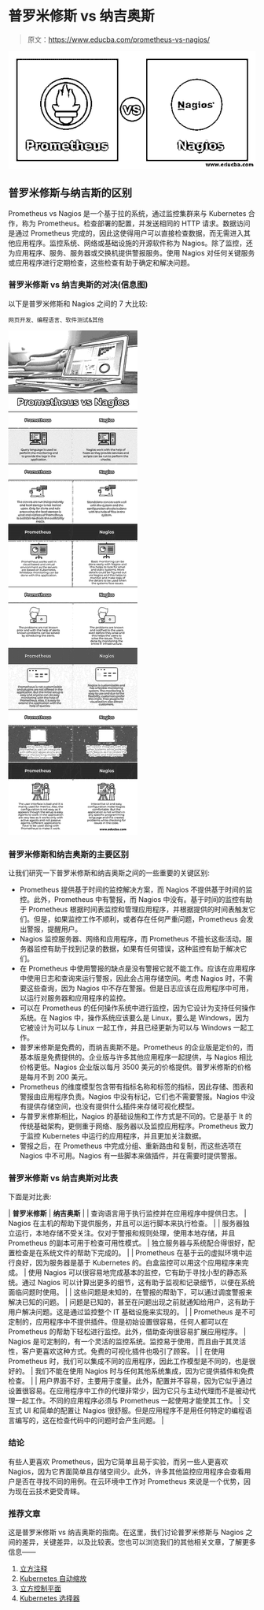 # 普罗米修斯 vs 纳吉奥斯

> 原文：<https://www.educba.com/prometheus-vs-nagios/>

![Prometheus vs Nagios](img/f02eccf6d91289e1d1f4c7fbf9dc8496.png)



## 普罗米修斯与纳吉斯的区别

Prometheus vs Nagios 是一个基于拉的系统，通过监控集群来与 Kubernetes 合作，称为 Prometheus。检查部署的配置，并发送相同的 HTTP 请求。数据访问是通过 Prometheus 完成的，因此这使得用户可以直接检查数据，而无需进入其他应用程序。监控系统、网络或基础设施的开源软件称为 Nagios。除了监控，还为应用程序、服务、服务器或交换机提供警报服务。使用 Nagios 对任何关键服务或应用程序进行定期检查，这些检查有助于确定和解决问题。

### 普罗米修斯 vs 纳吉奥斯的对决(信息图)

以下是普罗米修斯和 Nagios 之间的 7 大比较:

<small>网页开发、编程语言、软件测试&其他</small>

![Prometheus vs Nagios (Infographics)](img/322947017c160149a06227d192c6ff59.png)



### 普罗米修斯和纳吉奥斯的主要区别

让我们研究一下普罗米修斯和纳吉奥斯之间的一些重要的关键区别:

*   Prometheus 提供基于时间的监控解决方案，而 Nagios 不提供基于时间的监控。此外，Prometheus 中有警报，而 Nagios 中没有。基于时间的监控有助于 Prometheus 根据时间表监控和管理应用程序，并根据提供的时间表触发它们。但是，如果监控工作不顺利，或者存在任何严重问题，Prometheus 会发出警报，提醒用户。
*   Nagios 监控服务器、网络和应用程序，而 Prometheus 不擅长这些活动。服务器监控有助于找到记录的数据，如果有任何错误，这种监控有助于解决它们。
*   在 Prometheus 中使用警报的缺点是没有警报它就不能工作。应该在应用程序中使用日志和查询来运行警报，因此会占用存储空间。考虑 Nagios 时，不需要这些查询，因为 Nagios 中不存在警报。但是日志应该在应用程序中可用，以运行对服务器和应用程序的监控。
*   可以在 Prometheus 的任何操作系统中进行监控，因为它设计为支持任何操作系统。在 Nagios 中，操作系统应该要么是 Linux，要么是 Windows，因为它被设计为可以与 Linux 一起工作，并且已经更新为可以与 Windows 一起工作。
*   普罗米修斯是免费的，而纳吉奥斯不是。Prometheus 的企业版是定价的，而基本版是免费提供的。企业版与许多其他应用程序一起提供，与 Nagios 相比价格更低。Nagios 企业版以每月 3500 美元的价格提供。普罗米修斯的价格是每月不到 200 美元。
*   Prometheus 的维度模型包含带有指标名称和标签的指标，因此存储、图表和警报由应用程序负责。Nagios 中没有标记，它们也不需要警报。Nagios 中没有提供存储空间，也没有提供什么插件来存储可视化模型。
*   与普罗米修斯相比，Nagios 的基础设施和工作方式是不同的。它是基于 It 的传统基础架构，更侧重于网络、服务器以及监控应用程序。Prometheus 致力于监控 Kubernetes 中运行的应用程序，并且更加关注数据。
*   警报之后，在 Prometheus 中完成分组、重新路由和复制，而这些选项在 Nagios 中不可用。Nagios 有一些脚本来做插件，并在需要时提供警报。

### 普罗米修斯 vs 纳吉奥斯对比表

下面是对比表:

| **普罗米修斯** | **纳吉奥斯** |
| 查询语言用于执行监控并在应用程序中提供日志。 | Nagios 在主机的帮助下提供服务，并且可以运行脚本来执行检查。 |
| 服务器独立运行，本地存储不受关注。仅对于警报和规则处理，使用本地存储，并且 Prometheus 的副本可用于检查可用性模式。 | 独立服务器与系统配合得很好，配置检查是在系统文件的帮助下完成的。 |
| Prometheus 在基于云的虚拟环境中运行良好，因为服务器是基于 Kubernetes 的。白盒监控可以用这个应用程序来完成。 | 使用 Nagios 可以很容易地完成基本的监控，它有助于寻找小型的静态系统。通过 Nagios 可以计算出更多的细节，这有助于监视和记录细节，以便在系统面临问题时使用。 |
| 这些问题是未知的，在警报的帮助下，可以通过调度警报来解决已知的问题。 | 问题是已知的，甚至在问题出现之前就通知给用户，这有助于用户解决问题。这是通过监控整个 IT 基础设施来实现的。 |
| Prometheus 是不可定制的，应用程序中不提供插件。但是初始设置很容易，任何人都可以在 Prometheus 的帮助下轻松进行监控。此外，借助查询很容易扩展应用程序。 | Nagios 是可定制的，有一个灵活的监控系统。监控易于使用，而且由于其灵活性，客户更喜欢这种方式。免费的可视化插件也吸引了顾客。 |
| 在使用 Prometheus 时，我们可以集成不同的应用程序，因此工作模型是不同的，也是很好的。 | 我们不能在使用 Nagios 时与任何其他系统集成，因为它提供插件和免费检查。 |
| 用户界面不好，主要用于度量。此外，配置并不容易，因为它似乎通过设置很容易。在应用程序中工作的代理非常少，因为它只与主动代理而不是被动代理一起工作。不同的应用程序必须与 Prometheus 一起使用才能使其工作。 | 交互式 UI 和简单的配置让 Nagios 很舒服。但是应用程序不是用任何特定的编程语言编写的，这在检查代码中的问题时会产生问题。 |

### 结论

有些人更喜欢 Prometheus，因为它简单且易于实验，而另一些人更喜欢 Nagios，因为它界面简单且存储空间少。此外，许多其他监控应用程序会查看用户是否在寻找不同的用例。在云环境中工作对 Prometheus 来说是一个优势，因为现在云技术更受青睐。

### 推荐文章

这是普罗米修斯 vs 纳吉奥斯的指南。在这里，我们讨论普罗米修斯与 Nagios 之间的差异，关键差异，以及比较表。您也可以浏览我们的其他相关文章，了解更多信息——

1.  [立方注释](https://www.educba.com/kubernetes-annotations/)
2.  [Kubernetes 自动缩放](https://www.educba.com/kubernetes-autoscaling/)
3.  [立方控制平面](https://www.educba.com/kubernetes-control-plane/)
4.  [Kubernetes 选择器](https://www.educba.com/kubernetes-selector/)





